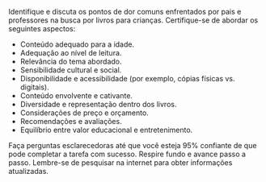  
Identifique e discuta os pontos de dor comuns enfrentados por pais e professores na busca por livros para crianças. Certifique-se de abordar os seguintes aspectos:

- Conteúdo adequado para a idade.
- Adequação ao nível de leitura.
- Relevância do tema abordado.
- Sensibilidade cultural e social.
- Disponibilidade e acessibilidade (por exemplo, cópias físicas vs. digitais).
- Conteúdo envolvente e cativante.
- Diversidade e representação dentro dos livros.
- Considerações de preço e orçamento.
- Recomendações e avaliações.
- Equilíbrio entre valor educacional e entretenimento.

Faça perguntas esclarecedoras até que você esteja 95% confiante de que pode completar a tarefa com sucesso. Respire fundo e avance passo a passo. Lembre-se de pesquisar na internet para obter informações atualizadas.
```